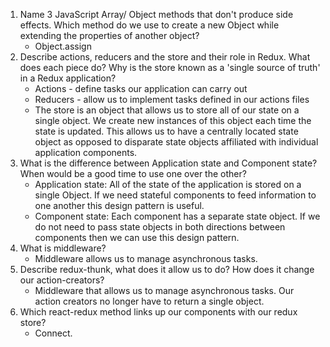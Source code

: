 1. Name 3 JavaScript Array/ Object methods that don't produce side effects. Which method do we use to create a new Object while extending the properties of another object?
	- Object.assign
2. Describe actions, reducers and the store and their role in Redux. What does each piece do? Why is the store known as a 'single source of truth' in a Redux application? 
	- Actions - define tasks our application can carry out
	- Reducers - allow us to implement tasks defined in our actions files
	- The store is an object that allows us to store all of our state on a single object. We create new instances of this object each time the state is updated. This allows us to have a centrally located state object as opposed to disparate state objects affiliated with individual application components.
3. What is the difference between Application state and Component state? When would be a good time to use one over the other?
	- Application state: All of the state of the application is stored on a single Object. If we need stateful components to feed information to one another this design pattern is useful.
	- Component state: Each component has a separate state object. If we do not need to pass state objects in both directions between components then we can use this design pattern.
4. What is middleware?
	- Middleware allows us to manage asynchronous tasks.
5. Describe redux-thunk, what does it allow us to do? How does it change our action-creators?
	- Middleware that allows us to manage asynchronous tasks. Our action creators no longer have to return a single object.
6. Which react-redux method links up our components with our redux store?
	- Connect.